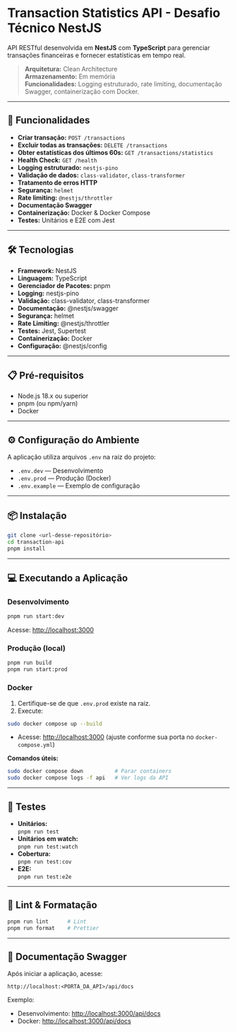 # Transaction Statistics API - Desafio Técnico NestJS

API RESTful desenvolvida em **NestJS** com **TypeScript** para gerenciar transações financeiras e fornecer estatísticas em tempo real.

> **Arquitetura:** Clean Architecture  
> **Armazenamento:** Em memória  
> **Funcionalidades:** Logging estruturado, rate limiting, documentação Swagger, containerização com Docker.

---

## :rocket: Funcionalidades

- **Criar transação:** `POST /transactions`
- **Excluir todas as transações:** `DELETE /transactions`
- **Obter estatísticas dos últimos 60s:** `GET /transactions/statistics`
- **Health Check:** `GET /health`
- **Logging estruturado:** `nestjs-pino`
- **Validação de dados:** `class-validator`, `class-transformer`
- **Tratamento de erros HTTP**
- **Segurança:** `helmet`
- **Rate limiting:** `@nestjs/throttler`
- **Documentação Swagger**
- **Containerização:** Docker & Docker Compose
- **Testes:** Unitários e E2E com Jest

---

## :hammer_and_wrench: Tecnologias

- **Framework:** NestJS
- **Linguagem:** TypeScript
- **Gerenciador de Pacotes:** pnpm
- **Logging:** nestjs-pino
- **Validação:** class-validator, class-transformer
- **Documentação:** @nestjs/swagger
- **Segurança:** helmet
- **Rate Limiting:** @nestjs/throttler
- **Testes:** Jest, Supertest
- **Containerização:** Docker
- **Configuração:** @nestjs/config

---

## :clipboard: Pré-requisitos

- Node.js 18.x ou superior
- pnpm (ou npm/yarn)
- Docker

---

## :gear: Configuração do Ambiente

A aplicação utiliza arquivos `.env` na raiz do projeto:

- `.env.dev` — Desenvolvimento
- `.env.prod` — Produção (Docker)
- `.env.example` — Exemplo de configuração

---

## :package: Instalação

```bash
git clone <url-desse-repositório>
cd transaction-api
pnpm install
```

---

## :computer: Executando a Aplicação

### Desenvolvimento

```bash
pnpm run start:dev
```
Acesse: [http://localhost:3000](http://localhost:3000)

### Produção (local)

```bash
pnpm run build
pnpm run start:prod
```

### Docker

1. Certifique-se de que `.env.prod` existe na raiz.
2. Execute:

```bash
sudo docker compose up --build
```

- Acesse: [http://localhost:3000](http://localhost:3000) (ajuste conforme sua porta no `docker-compose.yml`)

**Comandos úteis:**
```bash
sudo docker compose down          # Parar containers
sudo docker compose logs -f api   # Ver logs da API
```

---

## :test_tube: Testes

- **Unitários:**  
  `pnpm run test`
- **Unitários em watch:**  
  `pnpm run test:watch`
- **Cobertura:**  
  `pnpm run test:cov`
- **E2E:**  
  `pnpm run test:e2e`

---

## :triangular_ruler: Lint & Formatação

```bash
pnpm run lint      # Lint
pnpm run format    # Prettier
```

---

## :bookmark_tabs: Documentação Swagger

Após iniciar a aplicação, acesse:

```
http://localhost:<PORTA_DA_API>/api/docs
```
Exemplo:  
- Desenvolvimento: [http://localhost:3000/api/docs](http://localhost:3000/api/docs)
- Docker: [http://localhost:3000/api/docs](http://localhost:3000/api/docs)